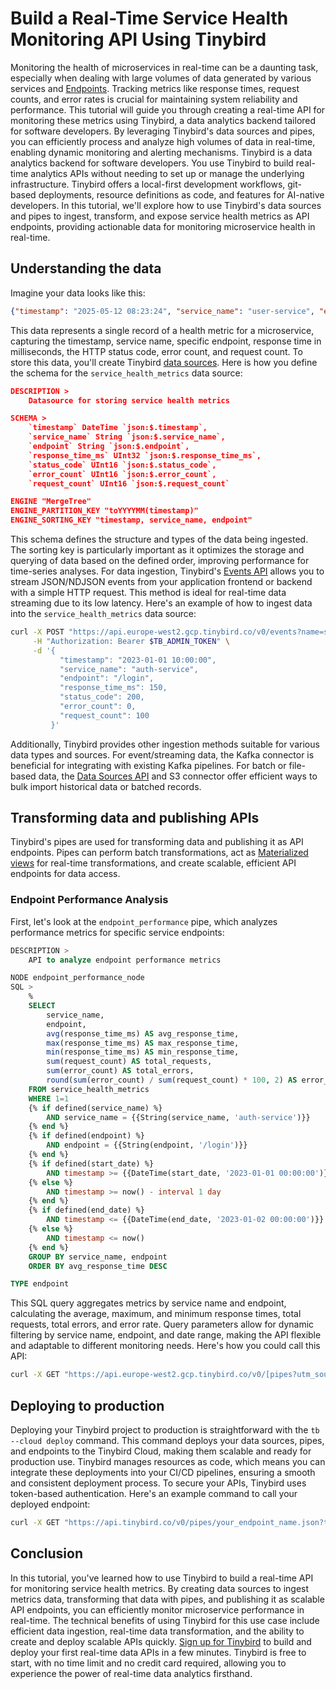# Build a Real-Time Service Health Monitoring API Using Tinybird

Monitoring the health of microservices in real-time can be a daunting task, especially when dealing with large volumes of data generated by various services and [Endpoints](https://www.tinybird.co/docs/forward/work-with-data/publish-data/endpoints?utm_source=DEV&utm_campaign=tb+create+--prompt+DEV). Tracking metrics like response times, request counts, and error rates is crucial for maintaining system reliability and performance. This tutorial will guide you through creating a real-time API for monitoring these metrics using Tinybird, a data analytics backend tailored for software developers. By leveraging Tinybird's data sources and pipes, you can efficiently process and analyze high volumes of data in real-time, enabling dynamic monitoring and alerting mechanisms. Tinybird is a data analytics backend for software developers. You use Tinybird to build real-time analytics APIs without needing to set up or manage the underlying infrastructure. Tinybird offers a local-first development workflows, git-based deployments, resource definitions as code, and features for AI-native developers. In this tutorial, we'll explore how to use Tinybird's data sources and pipes to ingest, transform, and expose service health metrics as API endpoints, providing actionable data for monitoring microservice health in real-time. 

## Understanding the data

Imagine your data looks like this:

```json
{"timestamp": "2025-05-12 08:23:24", "service_name": "user-service", "endpoint": "/register", "response_time_ms": 407, "status_code": 500, "error_count": 7, "request_count": 67}
```

This data represents a single record of a health metric for a microservice, capturing the timestamp, service name, specific endpoint, response time in milliseconds, the HTTP status code, error count, and request count. To store this data, you'll create Tinybird [data sources](https://www.tinybird.co/docs/forward/get-data-in/data-sources?utm_source=DEV&utm_campaign=tb+create+--prompt+DEV). Here is how you define the schema for the `service_health_metrics` data source:

```json
DESCRIPTION >
    Datasource for storing service health metrics

SCHEMA >
    `timestamp` DateTime `json:$.timestamp`,
    `service_name` String `json:$.service_name`,
    `endpoint` String `json:$.endpoint`,
    `response_time_ms` UInt32 `json:$.response_time_ms`,
    `status_code` UInt16 `json:$.status_code`,
    `error_count` UInt16 `json:$.error_count`,
    `request_count` UInt16 `json:$.request_count`

ENGINE "MergeTree"
ENGINE_PARTITION_KEY "toYYYYMM(timestamp)"
ENGINE_SORTING_KEY "timestamp, service_name, endpoint"
```

This schema defines the structure and types of the data being ingested. The sorting key is particularly important as it optimizes the storage and querying of data based on the defined order, improving performance for time-series analyses. For data ingestion, Tinybird's [Events API](https://www.tinybird.co/docs/forward/get-data-in/events-api?utm_source=DEV&utm_campaign=tb+create+--prompt+DEV) allows you to stream JSON/NDJSON events from your application frontend or backend with a simple HTTP request. This method is ideal for real-time data streaming due to its low latency. Here's an example of how to ingest data into the `service_health_metrics` data source:

```bash
curl -X POST "https://api.europe-west2.gcp.tinybird.co/v0/events?name=service_health_metrics&utm_source=DEV&utm_campaign=tb+create+--prompt+DEV" \
     -H "Authorization: Bearer $TB_ADMIN_TOKEN" \
     -d '{
           "timestamp": "2023-01-01 10:00:00",
           "service_name": "auth-service",
           "endpoint": "/login",
           "response_time_ms": 150,
           "status_code": 200,
           "error_count": 0,
           "request_count": 100
         }'
```

Additionally, Tinybird provides other ingestion methods suitable for various data types and sources. For event/streaming data, the Kafka connector is beneficial for integrating with existing Kafka pipelines. For batch or file-based data, the [Data Sources API](https://www.tinybird.co/docs/api-reference/datasource-api?utm_source=DEV&utm_campaign=tb+create+--prompt+DEV) and S3 connector offer efficient ways to bulk import historical data or batched records. 

## Transforming data and publishing APIs

Tinybird's pipes are used for transforming data and publishing it as API endpoints. Pipes can perform batch transformations, act as [Materialized views](https://www.tinybird.co/docs/forward/work-with-data/optimize/materialized-views?utm_source=DEV&utm_campaign=tb+create+--prompt+DEV) for real-time transformations, and create scalable, efficient API endpoints for data access. 

### Endpoint Performance Analysis

First, let's look at the `endpoint_performance` pipe, which analyzes performance metrics for specific service endpoints:

```sql
DESCRIPTION >
    API to analyze endpoint performance metrics

NODE endpoint_performance_node
SQL >
    %
    SELECT 
        service_name,
        endpoint,
        avg(response_time_ms) AS avg_response_time,
        max(response_time_ms) AS max_response_time,
        min(response_time_ms) AS min_response_time,
        sum(request_count) AS total_requests,
        sum(error_count) AS total_errors,
        round(sum(error_count) / sum(request_count) * 100, 2) AS error_rate
    FROM service_health_metrics
    WHERE 1=1
    {% if defined(service_name) %}
        AND service_name = {{String(service_name, 'auth-service')}}
    {% end %}
    {% if defined(endpoint) %}
        AND endpoint = {{String(endpoint, '/login')}}
    {% end %}
    {% if defined(start_date) %}
        AND timestamp >= {{DateTime(start_date, '2023-01-01 00:00:00')}}
    {% else %}
        AND timestamp >= now() - interval 1 day
    {% end %}
    {% if defined(end_date) %}
        AND timestamp <= {{DateTime(end_date, '2023-01-02 00:00:00')}}
    {% else %}
        AND timestamp <= now()
    {% end %}
    GROUP BY service_name, endpoint
    ORDER BY avg_response_time DESC

TYPE endpoint
```

This SQL query aggregates metrics by service name and endpoint, calculating the average, maximum, and minimum response times, total requests, total errors, and error rate. Query parameters allow for dynamic filtering by service name, endpoint, and date range, making the API flexible and adaptable to different monitoring needs. Here's how you could call this API:

```bash
curl -X GET "https://api.europe-west2.gcp.tinybird.co/v0/[pipes?utm_source=DEV&utm_campaign=tb+create+--prompt+DEV](https://www.tinybird.co/docs/forward/work-with-data/pipes?utm_source=DEV&utm_campaign=tb+create+--prompt+DEV)/endpoint_performance.json?token=$TB_ADMIN_TOKEN&service_name=auth-service&endpoint=/login&start_date=2023-01-01%2000:00:00&end_date=2023-01-02%2000:00:00"
```


## Deploying to production

Deploying your Tinybird project to production is straightforward with the `tb --cloud deploy` command. This command deploys your data sources, pipes, and endpoints to the Tinybird Cloud, making them scalable and ready for production use. Tinybird manages resources as code, which means you can integrate these deployments into your CI/CD pipelines, ensuring a smooth and consistent deployment process. To secure your APIs, Tinybird uses token-based authentication. Here's an example command to call your deployed endpoint:

```bash
curl -X GET "https://api.tinybird.co/v0/pipes/your_endpoint_name.json?token=YOUR_TOKEN&utm_source=DEV&utm_campaign=tb+create+--prompt+DEV"
```


## Conclusion

In this tutorial, you've learned how to use Tinybird to build a real-time API for monitoring service health metrics. By creating data sources to ingest metrics data, transforming that data with pipes, and publishing it as scalable API endpoints, you can efficiently monitor microservice performance in real-time. The technical benefits of using Tinybird for this use case include efficient data ingestion, real-time data transformation, and the ability to create and deploy scalable APIs quickly. [Sign up for Tinybird](https://cloud.tinybird.co/signup?utm_source=DEV&utm_campaign=tb+create+--prompt+DEV) to build and deploy your first real-time data APIs in a few minutes. Tinybird is free to start, with no time limit and no credit card required, allowing you to experience the power of real-time data analytics firsthand.